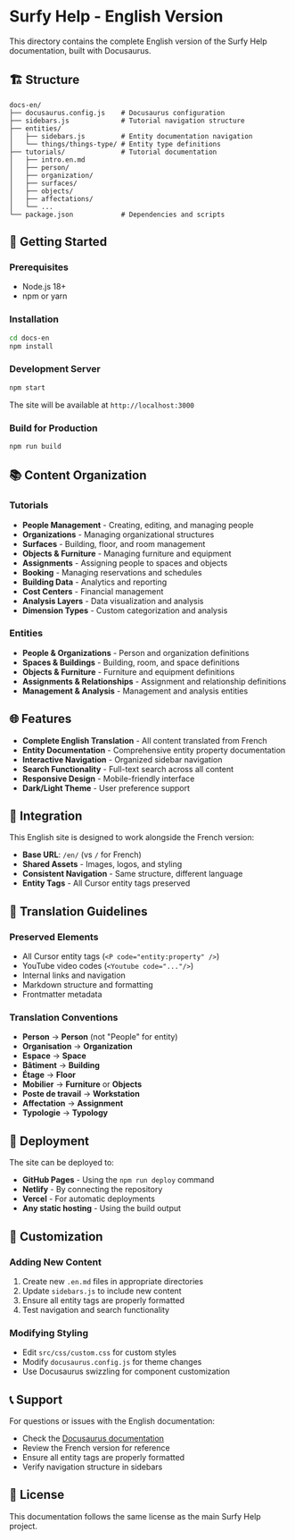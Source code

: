 # Surfy Help - English Version

This directory contains the complete English version of the Surfy Help documentation, built with Docusaurus.

## 🏗️ Structure

```
docs-en/
├── docusaurus.config.js    # Docusaurus configuration
├── sidebars.js             # Tutorial navigation structure
├── entities/
│   ├── sidebars.js         # Entity documentation navigation
│   └── things/things-type/ # Entity type definitions
├── tutorials/              # Tutorial documentation
│   ├── intro.en.md
│   ├── person/
│   ├── organization/
│   ├── surfaces/
│   ├── objects/
│   ├── affectations/
│   └── ...
└── package.json            # Dependencies and scripts
```

## 🚀 Getting Started

### Prerequisites
- Node.js 18+ 
- npm or yarn

### Installation
```bash
cd docs-en
npm install
```

### Development Server
```bash
npm start
```
The site will be available at `http://localhost:3000`

### Build for Production
```bash
npm run build
```

## 📚 Content Organization

### Tutorials
- **People Management** - Creating, editing, and managing people
- **Organizations** - Managing organizational structures
- **Surfaces** - Building, floor, and room management
- **Objects & Furniture** - Managing furniture and equipment
- **Assignments** - Assigning people to spaces and objects
- **Booking** - Managing reservations and schedules
- **Building Data** - Analytics and reporting
- **Cost Centers** - Financial management
- **Analysis Layers** - Data visualization and analysis
- **Dimension Types** - Custom categorization and analysis

### Entities
- **People & Organizations** - Person and organization definitions
- **Spaces & Buildings** - Building, room, and space definitions
- **Objects & Furniture** - Furniture and equipment definitions
- **Assignments & Relationships** - Assignment and relationship definitions
- **Management & Analysis** - Management and analysis entities

## 🌐 Features

- **Complete English Translation** - All content translated from French
- **Entity Documentation** - Comprehensive entity property documentation
- **Interactive Navigation** - Organized sidebar navigation
- **Search Functionality** - Full-text search across all content
- **Responsive Design** - Mobile-friendly interface
- **Dark/Light Theme** - User preference support

## 🔗 Integration

This English site is designed to work alongside the French version:
- **Base URL**: `/en/` (vs `/` for French)
- **Shared Assets** - Images, logos, and styling
- **Consistent Navigation** - Same structure, different language
- **Entity Tags** - All Cursor entity tags preserved

## 📝 Translation Guidelines

### Preserved Elements
- All Cursor entity tags (`<P code="entity:property" />`)
- YouTube video codes (`<Youtube code="..."/>`)
- Internal links and navigation
- Markdown structure and formatting
- Frontmatter metadata

### Translation Conventions
- **Person** → **Person** (not "People" for entity)
- **Organisation** → **Organization**
- **Espace** → **Space**
- **Bâtiment** → **Building**
- **Étage** → **Floor**
- **Mobilier** → **Furniture** or **Objects**
- **Poste de travail** → **Workstation**
- **Affectation** → **Assignment**
- **Typologie** → **Typology**

## 🚀 Deployment

The site can be deployed to:
- **GitHub Pages** - Using the `npm run deploy` command
- **Netlify** - By connecting the repository
- **Vercel** - For automatic deployments
- **Any static hosting** - Using the build output

## 🔧 Customization

### Adding New Content
1. Create new `.en.md` files in appropriate directories
2. Update `sidebars.js` to include new content
3. Ensure all entity tags are properly formatted
4. Test navigation and search functionality

### Modifying Styling
- Edit `src/css/custom.css` for custom styles
- Modify `docusaurus.config.js` for theme changes
- Use Docusaurus swizzling for component customization

## 📞 Support

For questions or issues with the English documentation:
- Check the [Docusaurus documentation](https://docusaurus.io/)
- Review the French version for reference
- Ensure all entity tags are properly formatted
- Verify navigation structure in sidebars

## 📄 License

This documentation follows the same license as the main Surfy Help project.
